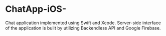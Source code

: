 # ChatApp-iOS-
Chat application implemented using Swift and Xcode. Server-side interface of the application is built by utilizing Backendless API and Google Firebase.
